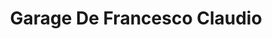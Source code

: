 ---
title: "Garage De Francesco Claudio"
url: /pfaeffikon/garage-de-francesco-claudio/
shop: Autowerkstatt
---